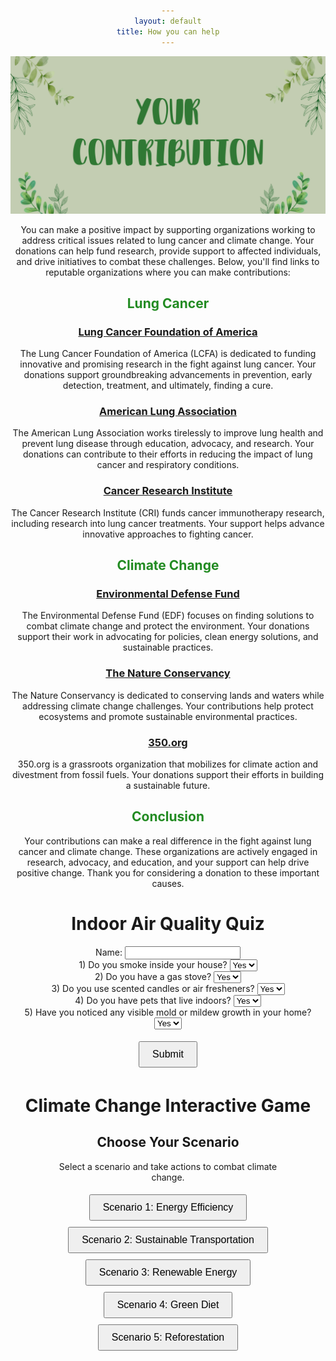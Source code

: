 ```yaml
---
layout: default
title: How you can help
---
```

![Alt text](images/DONATE.png)

<!-- Introduction and title of the page -->
You can make a positive impact by supporting organizations working to address critical issues related to lung cancer and climate change. Your donations can help fund research, provide support to affected individuals, and drive initiatives to combat these challenges. Below, you'll find links to reputable organizations where you can make contributions:

<!-- Explanation of how readers can contribute to the causes of lung cancer and climate change -->

## <span style="color: #228B22"> Lung Cancer </span>

<!-- Section title related to Lung Cancer -->

### [Lung Cancer Foundation of America](https://lcfamerica.org/donate/)
<!-- Organization 1: Lung Cancer Foundation of America -->
The Lung Cancer Foundation of America (LCFA) is dedicated to funding innovative and promising research in the fight against lung cancer. Your donations support groundbreaking advancements in prevention, early detection, treatment, and ultimately, finding a cure.

### [American Lung Association](https://www.lung.org/get-involved/ways-to-give)
<!-- Organization 2: American Lung Association -->
The American Lung Association works tirelessly to improve lung health and prevent lung disease through education, advocacy, and research. Your donations can contribute to their efforts in reducing the impact of lung cancer and respiratory conditions.

### [Cancer Research Institute](https://www.cancerresearch.org/join-the-cause/donate)
<!-- Organization 3: Cancer Research Institute -->
The Cancer Research Institute (CRI) funds cancer immunotherapy research, including research into lung cancer treatments. Your support helps advance innovative approaches to fighting cancer.

## <span style="color: #228B22"> Climate Change </span>

<!-- Section title related to Climate Change -->

### [Environmental Defense Fund](https://www.edf.org/give)
<!-- Organization 4: Environmental Defense Fund -->
The Environmental Defense Fund (EDF) focuses on finding solutions to combat climate change and protect the environment. Your donations support their work in advocating for policies, clean energy solutions, and sustainable practices.

### [The Nature Conservancy](https://www.nature.org/en-us/what-we-do/our-insights/perspectives/support-our-mission/)
<!-- Organization 5: The Nature Conservancy -->
The Nature Conservancy is dedicated to conserving lands and waters while addressing climate change challenges. Your contributions help protect ecosystems and promote sustainable environmental practices.

### [350.org](https://350.org/donate/)
<!-- Organization 6: 350.org -->
350.org is a grassroots organization that mobilizes for climate action and divestment from fossil fuels. Your donations support their efforts in building a sustainable future.

## <span style="color: #228B22"> Conclusion </span>

<!-- Conclusion section -->
Your contributions can make a real difference in the fight against lung cancer and climate change. These organizations are actively engaged in research, advocacy, and education, and your support can help drive positive change. Thank you for considering a donation to these important causes.

<html>
<head>
    <title>Indoor Air Quality Quiz</title>
</head>
<body>
    <h1>Indoor Air Quality Quiz</h1>

<div>
        <label for="userName">Name:</label>
        <input type="text" id="userName">
    </div>

<form id="quizForm">
        <div>
            <label for="smokeIndoors">1) Do you smoke inside your house?</label>
            <select id="smokeIndoors">
                <option value="yes">Yes</option>
                <option value="no">No</option>
            </select>
        </div>

 <div>
            <label for="gasStove">2) Do you have a gas stove?</label>
            <select id="gasStove">
                <option value="yes">Yes</option>
                <option value="no">No</option>
            </select>
        </div>

 <div>
            <label for="useAirFresheners">3) Do you use scented candles or air fresheners?</label>
            <select id="useAirFresheners">
                <option value="yes">Yes</option>
                <option value="no">No</option>
            </select>
        </div>

  <div>
            <label for="indoorPets">4) Do you have pets that live indoors?</label>
            <select id="indoorPets">
                <option value="yes">Yes</option>
                <option value="no">No</option>
            </select>
        </div>

 <div>
            <label for="moldMildew">5) Have you noticed any visible mold or mildew growth in your home?</label>
            <select id="moldMildew">
                <option value="yes">Yes</option>
                <option value="no">No</option>
            </select>
        </div>

<button id="submitBtn" type="button">Submit</button>
    </form>

<script>
        document.getElementById("submitBtn").addEventListener("click", () => {
            const userName = document.getElementById("userName").value;
            const score = 5 - getScore();
            alert(`Hello, ${userName}! Your score is ${score}. The less your score the better, so try being more environmentally friendly inside your house to reduce air pollution!!`);
        });

        function getScore() {
            let score = 0;
            const answers = ["smokeIndoors", "gasStove", "useAirFresheners", "indoorPets", "moldMildew"];
            answers.forEach(answerId => {
                const answer = document.getElementById(answerId).value;
                if (answer === "no") {
                    score += 1;
                }
            });
            return score;
        }
    </script>
</body>
</html>



<html>
<head>
    <title>Climate Change Interactive Game</title>
    <style>
        body {
            text-align: center;
        }
        #game-container {
            margin: 0 auto;
            width: 400px;
        }
        button {
            padding: 10px 20px;
            font-size: 16px;
            cursor: pointer;
            margin: 5px;
        }
        #info-box {
            display: none;
        }
    </style>
</head>
<body>
    <h1>Climate Change Interactive Game</h1>
    <div id="game-container">
        <h2>Choose Your Scenario</h2>
        <p>Select a scenario and take actions to combat climate change.</p>
        <button id="scenario-1-button" onclick="startScenario(1)">Scenario 1: Energy Efficiency</button>
        <button id="scenario-2-button" onclick="startScenario(2)">Scenario 2: Sustainable Transportation</button>
        <button id="scenario-3-button" onclick="startScenario(3)">Scenario 3: Renewable Energy</button>
        <button id="scenario-4-button" onclick="startScenario(4)">Scenario 4: Green Diet</button>
        <button id="scenario-5-button" onclick="startScenario(5)">Scenario 5: Reforestation</button>
    </div>
    <div id="info-box">
        <p id="info-text"></p>
        <button id="continue-button" onclick="resetGame()">Continue</button>
    </div>

<script>
        let environmentalScore = 50;
        let currentScenario = 0;

        const scenarios = [
            null,
            {
                name: "Energy Efficiency",
                actions: [
                    { name: "Upgrade home insulation", impact: 10 },
                    { name: "Switch to LED lights", impact: 5 },
                    { name: "Use programmable thermostat", impact: 5 }
                ]
            },
            {
                name: "Sustainable Transportation",
                actions: [
                    { name: "Ride a bicycle", impact: 10 },
                    { name: "Use public transport", impact: 5 },
                    { name: "Carpool with others", impact: 5 }
                ]
            },
            {
                name: "Renewable Energy",
                actions: [
                    { name: "Install solar panels", impact: 10 },
                    { name: "Support wind energy projects", impact: 5 },
                    { name: "Switch to a green energy provider", impact: 5 }
                ]
            },
            {
                name: "Green Diet",
                actions: [
                    { name: "Reduce meat consumption", impact: 10 },
                    { name: "Eat more plant-based foods", impact: 5 },
                    { name: "Reduce food waste", impact: 5 }
                ]
            },
            {
                name: "Reforestation",
                actions: [
                    { name: "Plant trees in your community", impact: 10 },
                    { name: "Support reforestation organizations", impact: 5 },
                    { name: "Participate in tree-planting events", impact: 5 }
                ]
            }
        ];

        function startScenario(scenarioNumber) {
            currentScenario = scenarioNumber;
            displayInfo(`You've chosen ${scenarios[scenarioNumber].name} scenario.`);
            document.getElementById("game-container").style.display = "none";
            showScenarioActions(scenarios[scenarioNumber].actions);
        }

        function showScenarioActions(actions) {
            const actionButtons = actions.map(action => {
                return `<button onclick="takeAction('${action.name}', ${action.impact})">${action.name}</button>`;
            });

            const actionButtonsHTML = actionButtons.join('<br>');
            document.getElementById("info-text").innerHTML = `Select an action to combat climate change:<br>${actionButtonsHTML}`;
        }

        function takeAction(action, impact) {
            environmentalScore += impact;
            displayInfo(`You took the action: "${action}" and your environmental score is now ${environmentalScore}.`);
        }

        function displayInfo(text) {
            document.getElementById("info-box").style.display = "block";
            document.getElementById("info-text").innerText = text;
        }

        function resetGame() {
            currentScenario = 0;
            environmentalScore = 50;
            document.getElementById("game-container").style.display = "block";
            document.getElementById("info-box").style.display = "none";
        }
    </script>
</body>
</html>
